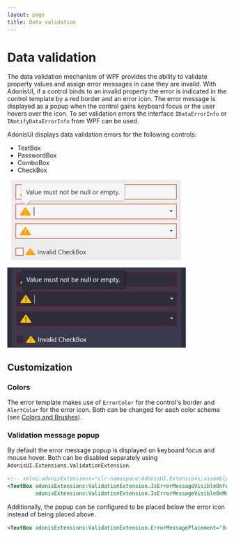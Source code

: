 ```yaml
---
layout: page
title: Data validation
---
```


# Data validation

The data validation mechanism of WPF provides the ability to validate property values and assign error messages in case they are invalid. With AdonisUI, if a control binds to an invalid property the error is indicated in the control template by a red border and an error icon. The error message is displayed as a popup when the control gains keyboard focus or the user hovers over the icon. To set validation errors the interface `IDataErrorInfo` or `INotifyDataErrorInfo` from WPF can be used.

AdonisUI displays data validation errors for the following controls:

- TextBox
- PasswordBox
- ComboBox
- CheckBox

![Data validation templates in light color scheme](../img/adonis-demo-validation-light.png)

![Data validation templates in dark color scheme](../img/adonis-demo-validation-dark.png)

## Customization

### Colors

The error template makes use of `ErrorColor` for the control's border and `AlertColor` for the error icon. Both can be changed for each color scheme (see [Colors and Brushes](colors-and-brushes)).

### Validation message popup

By default the error message popup is displayed on keyboard focus and mouse hover. Both can be disabled separately using `AdonisUI.Extensions.ValidationExtension`.

```xml
<!-- xmlns:adonisExtensions="clr-namespace:AdonisUI.Extensions;assembly=AdonisUI" -->
<TextBox adonisExtensions:ValidationExtension.IsErrorMessageVisibleOnFocus="True"
         adonisExtensions:ValidationExtension.IsErrorMessageVisibleOnMouseOver="True"/>
```

Additionally, the popup can be configured to be placed below the error icon instead of being placed above.

```xml
<TextBox adonisExtensions:ValidationExtension.ErrorMessagePlacement="Bottom"/>
```